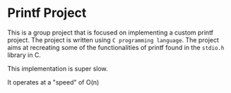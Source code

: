 # Printf Project

This is a group project that is focused on implementing a custom printf project. The project is written using `C programming language`. The project aims at recreating some of the functionalities of printf found in the `stdio.h` library in C.

This implementation is super slow.

It operates at a "speed" of O(n)

